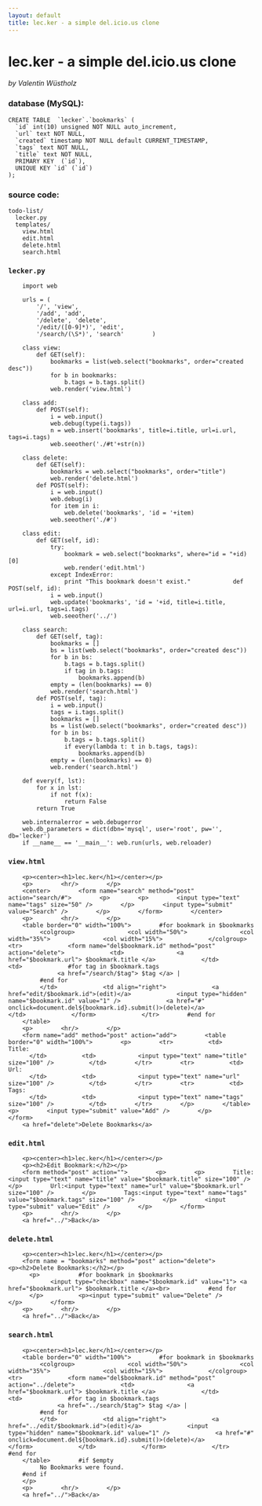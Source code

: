 ```yaml
---
layout: default
title: lec.ker - a simple del.icio.us clone
---
```


# lec.ker - a simple del.icio.us clone

_by Valentin Wüstholz_

### database (MySQL):

    CREATE TABLE  `lecker`.`bookmarks` (
      `id` int(10) unsigned NOT NULL auto_increment,
      `url` text NOT NULL,
      `created` timestamp NOT NULL default CURRENT_TIMESTAMP,
      `tags` text NOT NULL,
      `title` text NOT NULL,
      PRIMARY KEY  (`id`),
      UNIQUE KEY `id` (`id`)
    );

### source code:

    todo-list/
      lecker.py
      templates/
        view.html
        edit.html
        delete.html
        search.html

### `lecker.py`

        import web

        urls = (
            '/', 'view',
            '/add', 'add',
            '/delete', 'delete',
            '/edit/([0-9]*)', 'edit',
            '/search/(\S*)', 'search'        )

        class view:
            def GET(self):
                bookmarks = list(web.select("bookmarks", order="created desc"))
                for b in bookmarks:
                    b.tags = b.tags.split()
                web.render('view.html')

        class add:
            def POST(self):
                i = web.input()
                web.debug(type(i.tags))
                n = web.insert('bookmarks', title=i.title, url=i.url, tags=i.tags)
                web.seeother('./#t'+str(n))

        class delete:
            def GET(self):
                bookmarks = web.select("bookmarks", order="title")
                web.render('delete.html')
            def POST(self):
                i = web.input()
                web.debug(i)
                for item in i:
                    web.delete('bookmarks', 'id = '+item)
                web.seeother('./#')

        class edit:
            def GET(self, id):
                try:
                    bookmark = web.select("bookmarks", where="id = "+id)[0]
                    web.render('edit.html')
                except IndexError:
                    print "This bookmark doesn't exist."            def POST(self, id):
                i = web.input()
                web.update('bookmarks', 'id = '+id, title=i.title, url=i.url, tags=i.tags)
                web.seeother('../')

        class search:
            def GET(self, tag):
                bookmarks = []
                bs = list(web.select("bookmarks", order="created desc"))
                for b in bs:
                    b.tags = b.tags.split()
                    if tag in b.tags:
                        bookmarks.append(b)
                empty = (len(bookmarks) == 0)
                web.render('search.html')
            def POST(self, tag):
                i = web.input()
                tags = i.tags.split()
                bookmarks = []
                bs = list(web.select("bookmarks", order="created desc"))
                for b in bs:
                    b.tags = b.tags.split()
                    if every(lambda t: t in b.tags, tags):
                        bookmarks.append(b)
                empty = (len(bookmarks) == 0)
                web.render('search.html')

        def every(f, lst):
            for x in lst:
                if not f(x):
                    return False
            return True

        web.internalerror = web.debugerror
        web.db_parameters = dict(dbn='mysql', user='root', pw='', db='lecker')
        if __name__ == '__main__': web.run(urls, web.reloader)

### `view.html`

        <p><center><h1>lec.ker</h1></center></p>        
        <p>        <hr/>        </p>        
        <center>        <form name="search" method="post" action="search/#">        <p>        <p>        <input type="text" name="tags" size="50" />        </p>        <input type="submit" value="Search" />        </p>        </form>        </center>        
        <p>        <hr/>        </p>        
        <table border="0" width="100%">        #for bookmark in $bookmarks
             <colgroup>               <col width="50%">               <col width="35%">               <col width="15%">             </colgroup>             <tr>             <form name="del$bookmark.id" method="post" action="delete">             <td>               <a href="$bookmark.url"> $bookmark.title </a>             </td>             <td>             #for tag in $bookmark.tags
                  <a href="/search/$tag"> $tag </a> |
             #end for
             </td>             <td align="right">             <a href="edit/$bookmark.id">(edit)</a>             <input type="hidden" name="$bookmark.id" value="1" />             <a href="#" onclick=document.del${bookmark.id}.submit()>(delete)</a>             </td>             </form>             </tr>        #end for
        </table>        
        <p>        <hr/>        </p>        
        <form name="add" method="post" action="add">        <table border="0" width="100%">        <p>        <tr>          <td>            Title:
          </td>          <td>            <input type="text" name="title" size="100" />          </td>        </tr>        <tr>          <td>            Url:
          </td>          <td>            <input type="text" name="url" size="100" />          </td>        </tr>        <tr>          <td>            Tags:
          </td>          <td>            <input type="text" name="tags" size="100" />          </td>        </tr>        </p>        </table>        <p>        <input type="submit" value="Add" />        </p>        </form>        
        <a href="delete">Delete Bookmarks</a>
### `edit.html`

        <p><center><h1>lec.ker</h1></center></p>        
        <p><h2>Edit Bookmark:</h2></p>        
        <form method="post" action="">        <p>        <p>        Title:<input type="text" name="title" value="$bookmark.title" size="100" />        </p>        Url:<input type="text" name="url" value="$bookmark.url" size="100" />        </p>        Tags:<input type="text" name="tags" value="$bookmark.tags" size="100" />        </p>        <input type="submit" value="Edit" />        </p>        </form>        
        <p>        <hr/>        </p>        
        <a href="../">Back</a>
### `delete.html`

        <p><center><h1>lec.ker</h1></center></p>        
        <form name = "bookmarks" method="post" action="delete">          <p><h2>Delete Bookmarks:</h2></p>        
          <p>           #for bookmark in $bookmarks
                <input type="checkbox" name="$bookmark.id" value="1"> <a href="$bookmark.url"> $bookmark.title </a><br>           #end for
          </p>          <p><input type="submit" value="Delete" />          </p>        </form>        
        <p>        <hr/>        </p>        
        <a href="../">Back</a>
### `search.html`

        <p><center><h1>lec.ker</h1></center></p>        
        <table border="0" width="100%">        #for bookmark in $bookmarks
             <colgroup>               <col width="50%">               <col width="35%">               <col width="15%">             </colgroup>             <tr>             <form name="del$bookmark.id" method="post" action="../delete">             <td>               <a href="$bookmark.url"> $bookmark.title </a>             </td>             <td>             #for tag in $bookmark.tags
                  <a href="../search/$tag"> $tag </a> |
             #end for
             </td>             <td align="right">             <a href="../edit/$bookmark.id">(edit)</a>             <input type="hidden" name="$bookmark.id" value="1" />             <a href="#" onclick=document.del${bookmark.id}.submit()>(delete)</a>             </form>             </td>             </form>             </tr>        #end for
        </table>        #if $empty
             No Bookmarks were found.
        #end if
        </p>        
        <p>        <hr/>        </p>        
        <a href="../">Back</a>